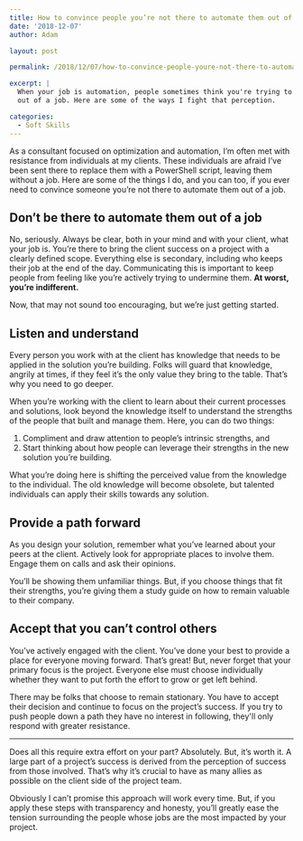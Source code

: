 ```yaml
---
title: How to convince people you’re not there to automate them out of a job
date: '2018-12-07'
author: Adam

layout: post

permalink: /2018/12/07/how-to-convince-people-youre-not-there-to-automate-them-out-of-a-job/

excerpt: |
  When your job is automation, people sometimes think you're trying to put them
  out of a job. Here are some of the ways I fight that perception.

categories:
  - Soft Skills
---
```

As a consultant focused on optimization and automation, I’m often met with
resistance from individuals at my clients. These individuals are afraid I’ve
been sent there to replace them with a PowerShell script, leaving them without a
job. Here are some of the things I do, and you can too, if you ever need to
convince someone you’re not there to automate them out of a job.

## Don’t be there to automate them out of a job

No, seriously. Always be clear, both in your mind and with your client, what
your job is. You’re there to bring the client success on a project with a
clearly defined scope. Everything else is secondary, including who keeps their
job at the end of the day. Communicating this is important to keep people from
feeling like you’re actively trying to undermine them. __At worst, you’re
indifferent.__

Now, that may not sound too encouraging, but we’re just getting started.

## Listen and understand

Every person you work with at the client has knowledge that needs to be applied
in the solution you’re building. Folks will guard that knowledge, angrily at
times, if they feel it’s the only value they bring to the table. That’s why you
need to go deeper.

When you’re working with the client to learn about their current processes and
solutions, look beyond the knowledge itself to understand the strengths of the
people that built and manage them. Here, you can do two things:

1. Compliment and draw attention to people’s intrinsic strengths, and
2. Start thinking about how people can leverage their strengths in the new
   solution you’re building.

What you’re doing here is shifting the perceived value from the knowledge to the
individual. The old knowledge will become obsolete, but talented individuals can
apply their skills towards any solution.

## Provide a path forward

As you design your solution, remember what you’ve learned about your peers at
the client. Actively look for appropriate places to involve them. Engage them on
calls and ask their opinions.

You’ll be showing them unfamiliar things. But, if you choose things that fit
their strengths, you’re giving them a study guide on how to remain valuable to
their company.

## Accept that you can’t control others

You’ve actively engaged with the client. You’ve done your best to provide a
place for everyone moving forward. That’s great! But, never forget that your
primary focus is the project. Everyone else must choose individually whether
they want to put forth the effort to grow or get left behind.

There may be folks that choose to remain stationary. You have to accept their
decision and continue to focus on the project’s success. If you try to push
people down a path they have no interest in following, they'll only respond with
greater resistance.

---

Does all this require extra effort on your part? Absolutely. But, it’s worth it.
A large part of a project’s success is derived from the perception of success
from those involved. That’s why it’s crucial to have as many allies as possible
on the client side of the project team.

Obviously I can’t promise this approach will work every time. But, if you apply
these steps with transparency and honesty, you’ll greatly ease the tension
surrounding the people whose jobs are the most impacted by your project.
